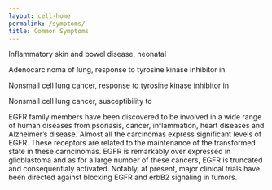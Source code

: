 ```yaml
---
layout: cell-home
permalink: /symptoms/
title: Common Symptoms
---
```


Inflammatory skin and bowel disease, neonatal

Adenocarcinoma of lung, response to tyrosine kinase inhibitor in

Nonsmall cell lung cancer, response to tyrosine kinase inhibitor in

Nonsmall cell lung cancer, susceptibility to



EGFR family members have been discovered to be involved in a wide range of human diseases from psoriasis, cancer, inflammation, heart diseases and Alzheimer’s disease. Almost all the carcinomas express significant levels of EGFR. These receptors are related to the maintenance of the transformed state in these carncinomas. EGFR is remarkably over expressed in glioblastoma and as for a large number of these cancers, EGFR is truncated and consequentialy activated. Notably, at present, major clinical trials have been directed against blocking EGFR and erbB2 signaling in tumors.
